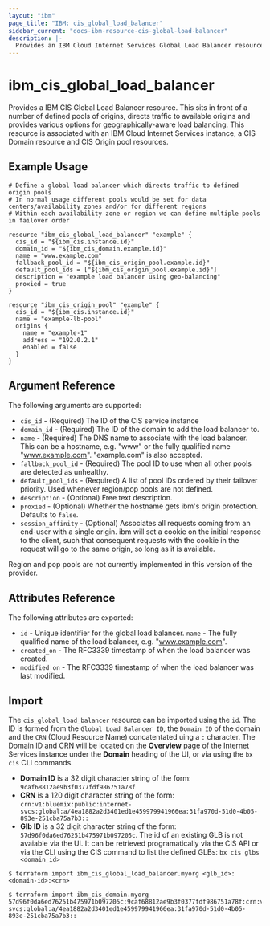```yaml
---
layout: "ibm"
page_title: "IBM: cis_global_load_balancer"
sidebar_current: "docs-ibm-resource-cis-global-load-balancer"
description: |-
  Provides an IBM Cloud Internet Services Global Load Balancer resource.
---
```


# ibm_cis_global_load_balancer

Provides a IBM CIS Global Load Balancer resource. This sits in front of a number of defined pools of origins, directs traffic to available origins and provides various options for geographically-aware load balancing. This resource is associated with an IBM Cloud Internet Services instance, a CIS Domain resource and CIS Origin pool resources.  

## Example Usage

```hcl
# Define a global load balancer which directs traffic to defined origin pools
# In normal usage different pools would be set for data centers/availability zones and/or for different regions
# Within each availability zone or region we can define multiple pools in failover order

resource "ibm_cis_global_load_balancer" "example" {
  cis_id = "${ibm_cis.instance.id}"
  domain_id = "${ibm_cis_domain.example.id}"
  name = "www.example.com"
  fallback_pool_id = "${ibm_cis_origin_pool.example.id}"
  default_pool_ids = ["${ibm_cis_origin_pool.example.id}"]
  description = "example load balancer using geo-balancing"
  proxied = true
}

resource "ibm_cis_origin_pool" "example" {
  cis_id = "${ibm_cis.instance.id}"
  name = "example-lb-pool"
  origins {
    name = "example-1"
    address = "192.0.2.1"
    enabled = false
  }
}
```

## Argument Reference

The following arguments are supported:

* `cis_id` - (Required) The ID of the CIS service instance
* `domain_id` - (Required) The ID of the domain to add the load balancer to.
* `name` - (Required) The DNS name to associate with the load balancer. This can be a hostname, e.g. "www" or the fully qualified name "www.example.com". "example.com" is also accepted. 
* `fallback_pool_id` - (Required) The pool ID to use when all other pools are detected as unhealthy.
* `default_pool_ids` - (Required) A list of pool IDs ordered by their failover priority. Used whenever region/pop pools are not defined.
* `description` - (Optional) Free text description.
* `proxied` - (Optional) Whether the hostname gets ibm's origin protection. Defaults to `false`.
* `session_affinity` - (Optional) Associates all requests coming from an end-user with a single origin. ibm will set a cookie on the initial response to the client, such that consequent requests with the cookie in the request will go to the same origin, so long as it is available.

Region and pop pools are not currently implemented in this version of the provider. 

## Attributes Reference

The following attributes are exported:

* `id` - Unique identifier for the global load balancer.
`name` - The fully qualified name of the load balancer, e.g. "www.example.com". 
* `created_on` - The RFC3339 timestamp of when the load balancer was created.
* `modified_on` - The RFC3339 timestamp of when the load balancer was last modified.

## Import

The `cis_global_load_balancer` resource can be imported using the `id`. The ID is formed from the `Global Load Balancer ID`, the `Domain ID` of the domain and the `CRN` (Cloud Resource Name) concatentated uing a `:` character.  The Domain ID and CRN will be located on the **Overview** page of the Internet Services instance under the **Domain** heading of the UI, or via using the `bx cis` CLI commands.
* **Domain ID** is a 32 digit character string of the form: `9caf68812ae9b3f0377fdf986751a78f`
* **CRN** is a 120 digit character string of the form: `crn:v1:bluemix:public:internet-svcs:global:a/4ea1882a2d3401ed1e459979941966ea:31fa970d-51d0-4b05-893e-251cba75a7b3::`
* **Glb ID** is a 32 digit character string of the form: `57d96f0da6ed76251b475971b097205c`. The id of an existing GLB is not avaiable via the UI. It can be retrieved programatically via the CIS API or via the CLI using the CIS command to list the defined GLBs:  `bx cis glbs <domain_id>` 


```
$ terraform import ibm_cis_global_load_balancer.myorg <glb_id>:<domain-id>:<crn>

$ terraform import ibm_cis_domain.myorg  57d96f0da6ed76251b475971b097205c:9caf68812ae9b3f0377fdf986751a78f:crn:v1:bluemix:public:internet-svcs:global:a/4ea1882a2d3401ed1e459979941966ea:31fa970d-51d0-4b05-893e-251cba75a7b3::

